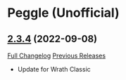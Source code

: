 # Peggle (Unofficial)

## [2.3.4](https://github.com/ketho-wow/wow_peggle/tree/2.3.4) (2022-09-08)
[Full Changelog](https://github.com/ketho-wow/wow_peggle/compare/2.3.3...2.3.4) [Previous Releases](https://github.com/ketho-wow/wow_peggle/releases)

- Update for Wrath Classic  
